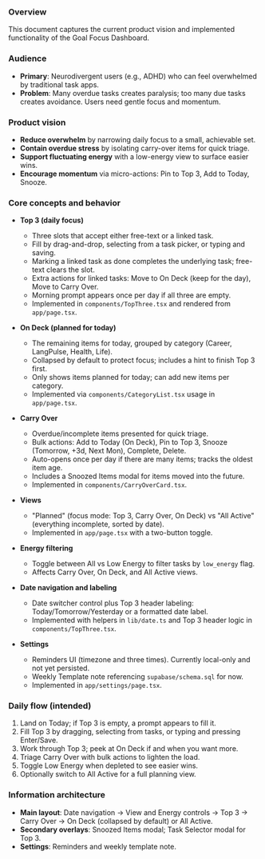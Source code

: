 ### Overview

This document captures the current product vision and implemented functionality of the Goal Focus Dashboard.

### Audience

- **Primary**: Neurodivergent users (e.g., ADHD) who can feel overwhelmed by traditional task apps.
- **Problem**: Many overdue tasks creates paralysis; too many due tasks creates avoidance. Users need gentle focus and momentum.

### Product vision

- **Reduce overwhelm** by narrowing daily focus to a small, achievable set.
- **Contain overdue stress** by isolating carry-over items for quick triage.
- **Support fluctuating energy** with a low-energy view to surface easier wins.
- **Encourage momentum** via micro-actions: Pin to Top 3, Add to Today, Snooze.

### Core concepts and behavior

- **Top 3 (daily focus)**
  - Three slots that accept either free-text or a linked task.
  - Fill by drag-and-drop, selecting from a task picker, or typing and saving.
  - Marking a linked task as done completes the underlying task; free-text clears the slot.
  - Extra actions for linked tasks: Move to On Deck (keep for the day), Move to Carry Over.
  - Morning prompt appears once per day if all three are empty.
  - Implemented in `components/TopThree.tsx` and rendered from `app/page.tsx`.

- **On Deck (planned for today)**
  - The remaining items for today, grouped by category (Career, LangPulse, Health, Life).
  - Collapsed by default to protect focus; includes a hint to finish Top 3 first.
  - Only shows items planned for today; can add new items per category.
  - Implemented via `components/CategoryList.tsx` usage in `app/page.tsx`.

- **Carry Over**
  - Overdue/incomplete items presented for quick triage.
  - Bulk actions: Add to Today (On Deck), Pin to Top 3, Snooze (Tomorrow, +3d, Next Mon), Complete, Delete.
  - Auto-opens once per day if there are many items; tracks the oldest item age.
  - Includes a Snoozed Items modal for items moved into the future.
  - Implemented in `components/CarryOverCard.tsx`.

- **Views**
  - "Planned" (focus mode: Top 3, Carry Over, On Deck) vs "All Active" (everything incomplete, sorted by date).
  - Implemented in `app/page.tsx` with a two-button toggle.

- **Energy filtering**
  - Toggle between All vs Low Energy to filter tasks by `low_energy` flag.
  - Affects Carry Over, On Deck, and All Active views.

- **Date navigation and labeling**
  - Date switcher control plus Top 3 header labeling: Today/Tomorrow/Yesterday or a formatted date label.
  - Implemented with helpers in `lib/date.ts` and Top 3 header logic in `components/TopThree.tsx`.

- **Settings**
  - Reminders UI (timezone and three times). Currently local-only and not yet persisted.
  - Weekly Template note referencing `supabase/schema.sql` for now.
  - Implemented in `app/settings/page.tsx`.

### Daily flow (intended)

1. Land on Today; if Top 3 is empty, a prompt appears to fill it.
2. Fill Top 3 by dragging, selecting from tasks, or typing and pressing Enter/Save.
3. Work through Top 3; peek at On Deck if and when you want more.
4. Triage Carry Over with bulk actions to lighten the load.
5. Toggle Low Energy when depleted to see easier wins.
6. Optionally switch to All Active for a full planning view.

### Information architecture

- **Main layout**: Date navigation → View and Energy controls → Top 3 → Carry Over → On Deck (collapsed by default) or All Active.
- **Secondary overlays**: Snoozed Items modal; Task Selector modal for Top 3.
- **Settings**: Reminders and weekly template note.


